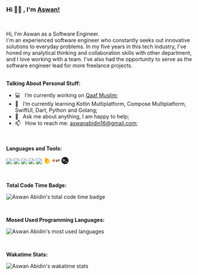 ### Hi 👋🏽 , I'm [Aswan!](https://github.com/aswanabidin) 

<br/>

Hi, I'm Aswan as a Software Engineer.
<br/>
I'm an experienced software engineer who constantly seeks out innovative solutions to everyday problems. In my five years in this tech industry, I've honed my analytical thinking and collaboration skills with other department, and I love working with a team. I've also had the opportunity to serve as the software engineer lead for more freelance projects.
<br/>
<br/>
  
**Talking About Personal Stuff:**

- 💻 &nbsp; I’m currently working on [Qaaf Muslim](https://qaafmuslim.com);
- 🌱 &nbsp; I’m currently learning Kotlin Multiplatform, Compose Multiplatform, SwiftUI, Dart, Python and Golang; 
- 💬 &nbsp; Ask me about anything, I am happy to help;
- 📫 &nbsp; How to reach me: aswanabidin16@gmail.com;

<br/>

**Languages and Tools:**  

<code><img height="20" src="https://upload.wikimedia.org/wikipedia/commons/thumb/7/74/Kotlin-logo.svg/1024px-Kotlin-logo.svg.png"></code>
<code><img height="20" src="https://1000logos.net/wp-content/uploads/2020/09/Java-Logo.png"></code>
<code><img height="20" src="https://www.kindpng.com/picc/m/355-3557482_flutter-logo-png-transparent-png.png"></code>
<code><img height="20" src="https://upload.wikimedia.org/wikipedia/commons/thumb/7/7e/Dart-logo.png/768px-Dart-logo.png"></code>
<code><img height="20" src="https://ih0.redbubble.net/image.415946483.7473/flat,1000x1000,075,f.u1.jpg"></code>
<code><img height="20" src="https://raw.githubusercontent.com/github/explore/80688e429a7d4ef2fca1e82350fe8e3517d3494d/topics/firebase/firebase.png"></code>
<code><img height="20" src="https://raw.githubusercontent.com/github/explore/80688e429a7d4ef2fca1e82350fe8e3517d3494d/topics/git/git.png"></code>
<code><img height="20" src="https://raw.githubusercontent.com/github/explore/80688e429a7d4ef2fca1e82350fe8e3517d3494d/topics/terminal/terminal.png"></code>

<br/>

**Total Code Time Badge:**

![Aswan Abidin's total code time badge](https://wakatime.com/badge/user/2cfd6f7d-ce59-4e65-a8ba-18c9e0eefe3f.svg)

<!--**Github Stats:**-->

<!--![Aswan Abidin's github stats](https://github-readme-stats.vercel.app/api?username=aswanabidin&show_icons=true&theme=dark)-->

<br/>

**Mosed Used Programming Languages:**

![Aswan Abidin's most used languages](https://github-readme-stats.vercel.app/api/top-langs/?username=aswanabidin&layout=compact&theme=radical)

<br/>

**Wakatime Stats:**

![Aswan Abidin's wakatime stats](https://github-readme-stats.vercel.app/api/wakatime?username=aswanabidin&theme=radical)

<!--START_SECTION:waka-->
<!--END_SECTION:waka-->
